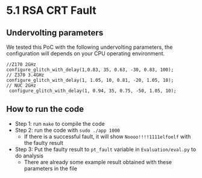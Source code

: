 # 5.1 RSA CRT Fault
## Undervolting parameters
We tested this PoC with the following undervolting parameters, the configuration will depends on your CPU operating environment.

```
//Z170 2GHz
configure_glitch_with_delay(1,0.83, 35, 0.63, -30, 0.83, 100);
// Z370 3.4GHz
configure_glitch_with_delay(1, 1.05, 10, 0.81, -20, 1.05, 10);
// NUC 2GHz
 configure_glitch_with_delay(1, 0.94, 35, 0.75, -50, 1.05, 10);
```
## How to run the code
* Step 1: run `make` to compile the code
* Step 2: run the code with `sudo ./app 1000`
    * If there is a successful fault, it will show `Noooo!!!!1111elfoelf` with the faulty result
* Step 3: Put the faulty result to `pt_fault` variable in `Evaluation/eval.py` to do analysis
    * There are already some example result obtained with these parameters in the file

